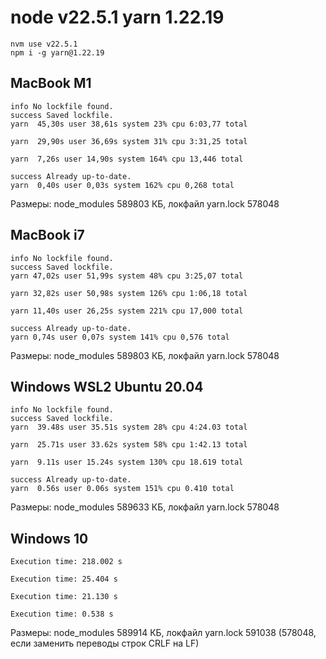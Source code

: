 # node v22.5.1 yarn 1.22.19

```
nvm use v22.5.1
npm i -g yarn@1.22.19
```

## MacBook M1

```
info No lockfile found.
success Saved lockfile.
yarn  45,30s user 38,61s system 23% cpu 6:03,77 total

yarn  29,90s user 36,69s system 31% cpu 3:31,25 total

yarn  7,26s user 14,90s system 164% cpu 13,446 total

success Already up-to-date.
yarn  0,40s user 0,03s system 162% cpu 0,268 total
```

Размеры: node_modules 589803 КБ, локфайл yarn.lock 578048

## MacBook i7

```
info No lockfile found.
success Saved lockfile.
yarn 47,02s user 51,99s system 48% cpu 3:25,07 total

yarn 32,82s user 50,98s system 126% cpu 1:06,18 total

yarn 11,40s user 26,25s system 221% cpu 17,000 total

success Already up-to-date.
yarn 0,74s user 0,07s system 141% cpu 0,576 total
```

Размеры: node_modules 589803 КБ, локфайл yarn.lock 578048

## Windows WSL2 Ubuntu 20.04

```
info No lockfile found.
success Saved lockfile.
yarn  39.48s user 35.51s system 28% cpu 4:24.03 total

yarn  25.71s user 33.62s system 58% cpu 1:42.13 total

yarn  9.11s user 15.24s system 130% cpu 18.619 total

success Already up-to-date.
yarn  0.56s user 0.06s system 151% cpu 0.410 total
```

Размеры: node_modules 589633 КБ, локфайл yarn.lock 578048

## Windows 10

```
Execution time: 218.002 s

Execution time: 25.404 s

Execution time: 21.130 s

Execution time: 0.538 s
```

Размеры: node_modules 589914 КБ, локфайл yarn.lock 591038 (578048, если заменить переводы строк CRLF на LF)

